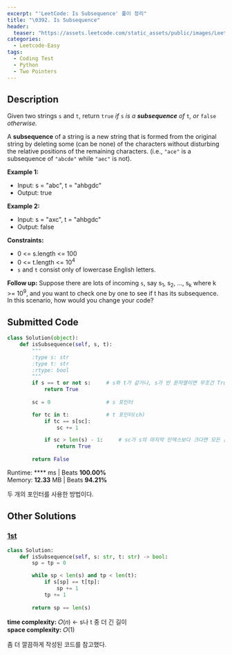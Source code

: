 ```yaml
---
excerpt: "'LeetCode: Is Subsequence' 풀이 정리"
title: "\0392. Is Subsequence"
header:
  teaser: "https://assets.leetcode.com/static_assets/public/images/LeetCode_Sharing.png"
categories:
  - Leetcode-Easy
tags:
  - Coding Test
  - Python
  - Two Pointers
---
```


## <i class="fa-solid fa-file-lines"></i> Description

Given two strings `s` and `t`, return `true` *if* `s` *is a **subsequence** of* `t`*, or* `false` *otherwise.*

A **subsequence** of a string is a new string that is formed from the original string by deleting some (can be none) of the characters without disturbing the relative positions of the remaining characters. (i.e., `"ace"` is a subsequence of `"abcde"` while `"aec"` is not).

**Example 1:**

- Input: s = "abc", t = "ahbgdc"
- Output: true

**Example 2:**

- Input: s = "axc", t = "ahbgdc"
- Output: false

**Constraints:**

- 0 <= s.length <= 100
- 0 <= t.length <= 10<sup>4</sup>
- `s` and `t` consist only of lowercase English letters.

**Follow up:** Suppose there are lots of incoming `s`, say s<sub>1</sub>, s<sub>2</sub>, ..., s<sub>k</sub> where k >= 10<sup>9</sup>, and you want to check one by one to see if t has its subsequence. In this scenario, how would you change your code? 

## <i class="fa-solid fa-cloud-arrow-up"></i> Submitted Code

```python
class Solution(object):
    def isSubsequence(self, s, t):
        """
        :type s: str
        :type t: str
        :rtype: bool
        """
        if s == t or not s:     # s와 t가 같거나, s가 빈 문자열이면 무조건 True
            return True
        
        sc = 0                  # s 포인터

        for tc in t:            # t 포인터(ch)
            if tc == s[sc]:
                sc += 1

            if sc > len(s) - 1:     # sc가 s의 마지막 인덱스보다 크다면 모든 문자가 t에 있는 것
                return True
        
        return False
```
<i class="fa-solid fa-clock"></i> Runtime: **** ms \| Beats **100.00%**    
<i class="fa-solid fa-memory"></i> Memory: **12.33** MB \| Beats **94.21%**

두 개의 포인터를 사용한 방법이다.

## <i class="fa-solid fa-flask"></i> Other Solutions

### <a href="https://leetcode.com/problems/is-subsequence/solutions/6743977/video-two-pointer-solution-by-niits-7igj/" target="_blank">1st</a>

```python
class Solution:
    def isSubsequence(self, s: str, t: str) -> bool:
        sp = tp = 0

        while sp < len(s) and tp < len(t):
            if s[sp] == t[tp]:
                sp += 1
            tp += 1
        
        return sp == len(s)
```
<i class="fa-solid fa-clock"></i> **time complexity:** 𝑂(𝑛) ← s나 t 중 더 긴 길이    
<i class="fa-solid fa-memory"></i> **space complexity:** 𝑂(1)           

좀 더 깔끔하게 작성된 코드를 참고했다.